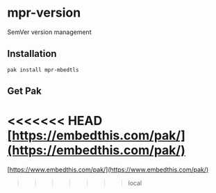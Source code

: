 mpr-version 
===

SemVer version management

## Installation

    pak install mpr-mbedtls

## Get Pak

<<<<<<< HEAD
[https://embedthis.com/pak/](https://embedthis.com/pak/)
=======
[https://www.embedthis.com/pak/](https://www.embedthis.com/pak/)
>>>>>>> local
